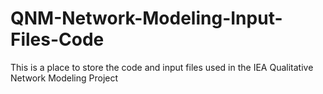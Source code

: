 # QNM-Network-Modeling-Input-Files-Code

This is a place to store the code and input files used in the IEA Qualitative Network Modeling Project

